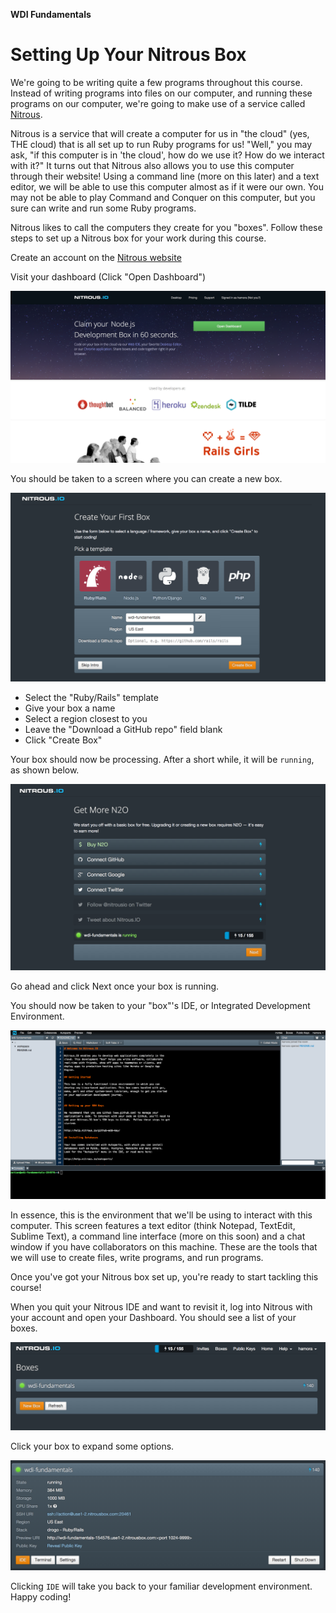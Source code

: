 **WDI Fundamentals**

# Setting Up Your Nitrous Box

We're going to be writing quite a few programs throughout this course. Instead
of writing programs into files on our computer, and running these programs on
our computer, we're going to make use of a service called [Nitrous](http://nitrous.io).

Nitrous is a service that will create a computer for us in "the cloud" (yes, THE
cloud) that is all set up to run Ruby programs for us! "Well," you may ask, "if
this computer is in 'the cloud', how do we use it? How do we interact with it?"
It turns out that Nitrous also allows you to use this computer through their
website! Using a command line (more on this later) and a text editor, we will
be able to use this computer almost as if it were our own. You may not be able
to play Command and Conquer on this computer, but you sure can write and run
some Ruby programs.

Nitrous likes to call the computers they create for you "boxes". Follow these
steps to set up a Nitrous box for your work during this course.

Create an account on the [Nitrous website](http://nitrous.io)

Visit your dashboard (Click "Open Dashboard")

![Nitrous dashboard](../images/nitrous_01.png)

You should be taken to a screen where you can create a new box.

![Nitrous new box](../images/nitrous_02.png)

* Select the "Ruby/Rails" template
* Give your box a name
* Select a region closest to you
* Leave the "Download a GitHub repo" field blank
* Click "Create Box"

Your box should now be processing. After a short while, it will be `running`, as
shown below.

![Nitrous processing](../images/nitrous_03.png)

Go ahead and click Next once your box is running.

You should now be taken to your "box"'s IDE, or Integrated Development
Environment.

![Nitrous processing](../images/nitrous_04.png)

In essence, this is the environment that we'll be using to interact
with this computer. This screen features a text editor (think Notepad, TextEdit,
Sublime Text), a command line interface (more on this soon) and a chat window if
you have collaborators on this machine. These are the tools that we will use to
create files, write programs, and run programs.

Once you've got your Nitrous box set up, you're ready to start tackling this
course!



When you quit your Nitrous IDE and want to revisit it, log into Nitrous with
your account and open your Dashboard. You should see a list of your boxes.

![Nitrous processing](../images/nitrous_05.png)

Click your box to expand some options.

![Nitrous processing](../images/nitrous_06.png)

Clicking `IDE` will take you back to your familiar development environment.
Happy coding!

